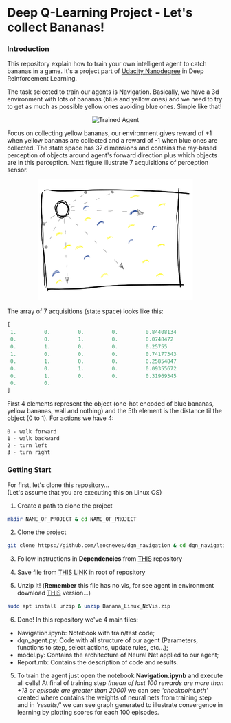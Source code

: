 [//]: # (Image References)

[image1]: https://user-images.githubusercontent.com/10624937/42135619-d90f2f28-7d12-11e8-8823-82b970a54d7e.gif "Trained Agent"

[image2]: imgs/env.png "environment"

# Deep Q-Learning Project - Let's collect Bananas!

### Introduction

This repository explain how to train your own intelligent agent to catch bananas in a game. It's a project part of [Udacity Nanodegree](https://www.udacity.com/course/deep-reinforcement-learning-nanodegree--nd893) in Deep Reinforcement Learning.

The task selected to train our agents is Navigation. Basically, we have a 3d environment with lots of bananas (blue and yellow ones) and we need to try to get as much as possible yellow ones avoiding blue ones. Simple like that!

<center>

![Trained Agent][image1]

</center>

Focus on collecting yellow bananas, our environment gives reward of +1 when yellow bananas are collected and a reward of -1 when blue ones are collected. The state space has 37 dimensions and contains the ray-based perception of objects around agent's forward direction plus which objects are in this perception. Next figure illustrate 7 acquisitions of perception sensor.

<center>

![environment][image2]

</center>

The array of 7 acquisitions (state space) looks like this:

```python
[
 1.         0.         0.         0.         0.84408134
 0.         0.         1.         0.         0.0748472
 0.         1.         0.         0.         0.25755    
 1.         0.         0.         0.         0.74177343
 0.         1.         0.         0.         0.25854847
 0.         0.         1.         0.         0.09355672
 0.         1.         0.         0.         0.31969345
 0.         0.
]
```

First 4 elements represent the object (one-hot encoded of blue bananas, yellow bananas, wall and nothing) and the 5th element is the distance til the object (0 to 1). For actions we have 4:


    0 - walk forward
    1 - walk backward
    2 - turn left
    3 - turn right


### Getting Start

For first, let's clone this repository... \
(Let's assume that you are executing this on Linux OS)

1. Create a path to clone the project

```bash
mkdir NAME_OF_PROJECT & cd NAME_OF_PROJECT
```

2. Clone the project

```bash
git clone https://github.com/leocneves/dqn_navigation & cd dqn_navigation
```

3. Follow instructions in **Dependencies** from [THIS](https://github.com/udacity/Value-based-methods#dependencies) repository

4. Save file from [THIS LINK](https://s3-us-west-1.amazonaws.com/udacity-drlnd/P1/Banana/Banana_Linux_NoVis.zip) in root of repository

5. Unzip it! (**Remember** this file has no vis, for see agent in environment download [THIS](https://s3-us-west-1.amazonaws.com/udacity-drlnd/P1/Banana/Banana_Linux.zip) version...)

```bash
sudo apt install unzip & unzip Banana_Linux_NoVis.zip
```

6. Done! In this repository we've 4 main files:

 - Navigation.ipynb: Notebook with train/test code;
 - dqn_agent.py: Code with all structure of our agent (Parameters, functions to step, select actions, update rules, etc...);
 - model.py: Contains the architecture of Neural Net applied to our agent;
 - Report.mb: Contains the description of code and results.


5. To train the agent just open the notebook **Navigation.ipynb** and execute all cells! At final of training step *(mean of last 100 rewards are more than +13 or episode are greater than 2000)* we can see *'checkpoint.pth'* created where contains the weights of neural nets from training step and in *'results/'* we can see graph generated to illustrate convergence in learning by plotting scores for each 100 episodes.
